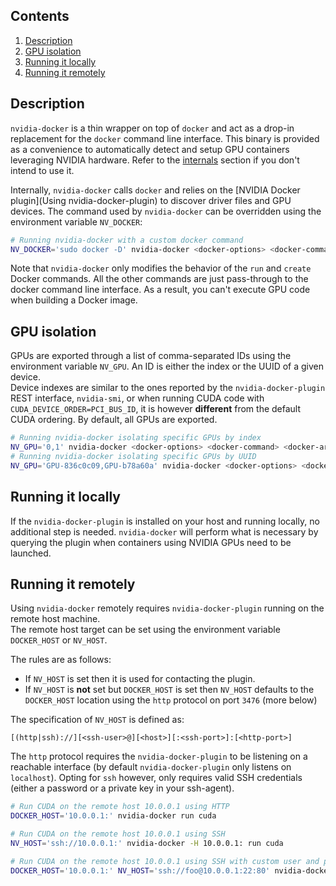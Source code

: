 ## Contents
1. [Description](#description)
1. [GPU isolation](#gpu-isolation)
1. [Running it locally](#running-it-locally)
1. [Running it remotely](#running-it-remotely)

## Description

`nvidia-docker` is a thin wrapper on top of `docker` and act as a drop-in replacement for the `docker` command line interface. This binary is provided as a convenience to automatically detect and setup GPU containers leveraging NVIDIA hardware. Refer to the [internals](https://github.com/NVIDIA/nvidia-docker/wiki/Internals) section if you don't intend to use it.

Internally, `nvidia-docker` calls `docker` and relies on the [NVIDIA Docker plugin](Using nvidia-docker-plugin) to discover driver files and GPU devices. The command used by `nvidia-docker` can be overridden using the environment variable `NV_DOCKER`:
```sh
# Running nvidia-docker with a custom docker command
NV_DOCKER='sudo docker -D' nvidia-docker <docker-options> <docker-command> <docker-args>
```
Note that `nvidia-docker` only modifies the behavior of the `run` and `create` Docker commands. All the other commands are just pass-through to the docker command line interface. As a result, you can't execute GPU code when building a Docker image.

## GPU isolation

GPUs are exported through a list of comma-separated IDs using the environment variable `NV_GPU`. An ID is either the index or the UUID of a given device.  
Device indexes are similar to the ones reported by the `nvidia-docker-plugin` REST interface, `nvidia-smi`, or when running CUDA code with `CUDA_DEVICE_ORDER=PCI_BUS_ID`, it is however **different** from the default CUDA ordering. By default, all GPUs are exported.

```sh
# Running nvidia-docker isolating specific GPUs by index
NV_GPU='0,1' nvidia-docker <docker-options> <docker-command> <docker-args>
# Running nvidia-docker isolating specific GPUs by UUID
NV_GPU='GPU-836c0c09,GPU-b78a60a' nvidia-docker <docker-options> <docker-command> <docker-args>
```

## Running it locally

If the `nvidia-docker-plugin` is installed on your host and running locally, no additional step is needed. `nvidia-docker` will perform what is necessary by querying the plugin when containers using NVIDIA GPUs need to be launched.

## Running it remotely

Using `nvidia-docker` remotely requires `nvidia-docker-plugin` running on the remote host machine.  
The remote host target can be set using the environment variable `DOCKER_HOST` or `NV_HOST`.

The rules are as follows:
* If `NV_HOST` is set then it is used for contacting the plugin.
* If `NV_HOST` is **not** set but `DOCKER_HOST` is set then `NV_HOST` defaults to the `DOCKER_HOST` location  using the `http` protocol on port `3476` (more below)

The specification of `NV_HOST` is defined as:
```
[(http|ssh)://][<ssh-user>@][<host>][:<ssh-port>]:[<http-port>]
```

The `http` protocol requires the `nvidia-docker-plugin` to be listening on a reachable interface (by default `nvidia-docker-plugin` only listens on `localhost`). Opting for `ssh` however, only requires valid SSH credentials (either a password or a private key in your ssh-agent).

```sh
# Run CUDA on the remote host 10.0.0.1 using HTTP
DOCKER_HOST='10.0.0.1:' nvidia-docker run cuda

# Run CUDA on the remote host 10.0.0.1 using SSH
NV_HOST='ssh://10.0.0.1:' nvidia-docker -H 10.0.0.1: run cuda

# Run CUDA on the remote host 10.0.0.1 using SSH with custom user and ports
DOCKER_HOST='10.0.0.1:' NV_HOST='ssh://foo@10.0.0.1:22:80' nvidia-docker run cuda
```